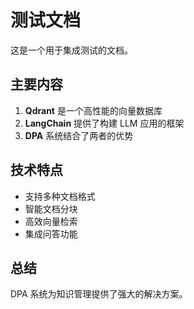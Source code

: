 
# 测试文档

这是一个用于集成测试的文档。

## 主要内容

1. **Qdrant** 是一个高性能的向量数据库
2. **LangChain** 提供了构建 LLM 应用的框架
3. **DPA** 系统结合了两者的优势

## 技术特点

- 支持多种文档格式
- 智能文档分块
- 高效向量检索
- 集成问答功能

## 总结

DPA 系统为知识管理提供了强大的解决方案。
